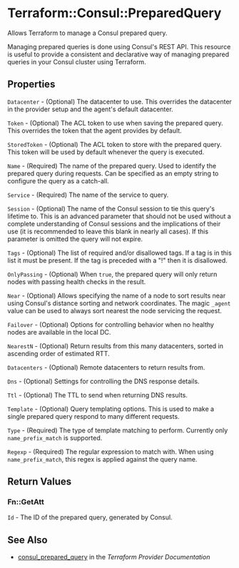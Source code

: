 # Terraform::Consul::PreparedQuery

Allows Terraform to manage a Consul prepared query.

Managing prepared queries is done using Consul's REST API. This resource is
useful to provide a consistent and declarative way of managing prepared
queries in your Consul cluster using Terraform.

## Properties

`Datacenter` - (Optional) The datacenter to use. This overrides the datacenter in the provider setup and the agent's default datacenter.

`Token` - (Optional) The ACL token to use when saving the prepared query. This overrides the token that the agent provides by default.

`StoredToken` - (Optional) The ACL token to store with the prepared query. This token will be used by default whenever the query is executed.

`Name` - (Required) The name of the prepared query. Used to identify the prepared query during requests. Can be specified as an empty string to configure the query as a catch-all.

`Service` - (Required) The name of the service to query.

`Session` - (Optional) The name of the Consul session to tie this query's lifetime to.  This is an advanced parameter that should not be used without a complete understanding of Consul sessions and the implications of their use (it is recommended to leave this blank in nearly all cases).  If this parameter is omitted the query will not expire.

`Tags` - (Optional) The list of required and/or disallowed tags.  If a tag is in this list it must be present.  If the tag is preceded with a "!" then it is disallowed.

`OnlyPassing` - (Optional) When `true`, the prepared query will only return nodes with passing health checks in the result.

`Near` - (Optional) Allows specifying the name of a node to sort results near using Consul's distance sorting and network coordinates. The magic `_agent` value can be used to always sort nearest the node servicing the request.

`Failover` - (Optional) Options for controlling behavior when no healthy nodes are available in the local DC.

`NearestN` - (Optional) Return results from this many datacenters, sorted in ascending order of estimated RTT.

`Datacenters` - (Optional) Remote datacenters to return results from.

`Dns` - (Optional) Settings for controlling the DNS response details.

`Ttl` - (Optional) The TTL to send when returning DNS results.

`Template` - (Optional) Query templating options. This is used to make a single prepared query respond to many different requests.

`Type` - (Required) The type of template matching to perform. Currently only `name_prefix_match` is supported.

`Regexp` - (Required) The regular expression to match with. When using `name_prefix_match`, this regex is applied against the query name.


## Return Values

### Fn::GetAtt

`Id` - The ID of the prepared query, generated by Consul.

## See Also

* [consul_prepared_query](https://www.terraform.io/docs/providers/consul/r/prepared_query.html) in the _Terraform Provider Documentation_